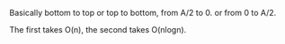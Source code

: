 
Basically bottom to top or top to bottom, from A/2 to 0. or from 0 to A/2.

The first takes O(n), the second takes O(nlogn).

